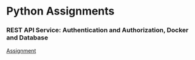 # Python Assignments

### REST API Service: Authentication and Authorization, Docker and Database

[Assignment](https://github.com/shopot/python-assignments/blob/main/api-service-part-1/assignment.md)

